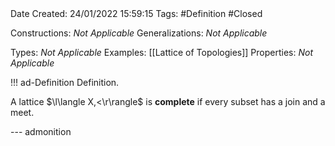 <br />
<br />

Date Created: 24/01/2022 15:59:15
Tags: #Definition #Closed 

Constructions: _Not Applicable_
Generalizations: _Not Applicable_

Types: _Not Applicable_
Examples: [[Lattice of Topologies]]
Properties: _Not Applicable_

!!! ad-Definition Definition.

A lattice $\l\langle X,<\r\rangle$ is **complete** if every subset has a join and a meet.

--- admonition
